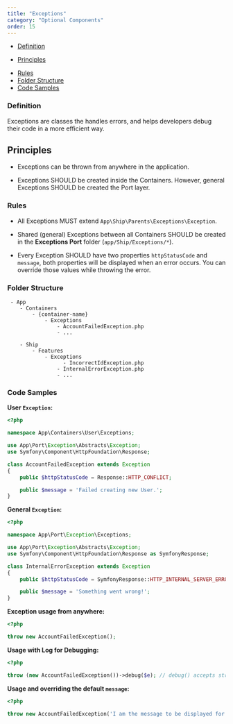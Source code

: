 ```yaml
---
title: "Exceptions"
category: "Optional Components"
order: 15
---
```


* [Definition](#definition)
- [Principles](#principles)
* [Rules](#rules)
* [Folder Structure](#folder-structure)
* [Code Samples](#code-samples)


<a name="definition"></a>
### Definition

Exceptions are classes the handles errors, and helps developers debug their code in a more efficient way.

<a name="principles"></a>

## Principles

- Exceptions can be thrown from anywhere in the application.

- Exceptions SHOULD be created inside the Containers. However, general Exceptions SHOULD be created the Port layer.

<a name="rules"></a>

### Rules

- All Exceptions MUST extend `App\Ship\Parents\Exceptions\Exception`.

- Shared (general) Exceptions between all Containers SHOULD be created in the **Exceptions Port** folder (`app/Ship/Exceptions/*`).

- Every Exception SHOULD have two properties `httpStatusCode` and `message`, both properties will be displayed when an error occurs. You can override those values while throwing the error.

<a name="folder-structure"></a>

### Folder Structure

```
 - App
    - Containers
        - {container-name}
            - Exceptions
                - AccountFailedException.php
                - ...

    - Ship
        - Features
            - Exceptions
                  - IncorrectIdException.php
                - InternalErrorException.php
                - ...
```

<a name="code-samples"></a>

### Code Samples

**User `Exception`:**

```php
<?php

namespace App\Containers\User\Exceptions;

use App\Port\Exception\Abstracts\Exception;
use Symfony\Component\HttpFoundation\Response;

class AccountFailedException extends Exception
{
    public $httpStatusCode = Response::HTTP_CONFLICT;

    public $message = 'Failed creating new User.';
}
```

**General `Exception`:**

```php
<?php

namespace App\Port\Exception\Exceptions;

use App\Port\Exception\Abstracts\Exception;
use Symfony\Component\HttpFoundation\Response as SymfonyResponse;

class InternalErrorException extends Exception
{
    public $httpStatusCode = SymfonyResponse::HTTP_INTERNAL_SERVER_ERROR;

    public $message = 'Something went wrong!';
}
```

**Exception usage from anywhere:**

```php
<?php

throw new AccountFailedException();
```

**Usage with Log for Debugging:**

```php
<?php

throw (new AccountFailedException())->debug($e); // debug() accepts string or \Exception instance
```

**Usage and overriding the default `message`:**

```php
<?php

throw new AccountFailedException('I am the message to be displayed for the user');

```
